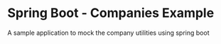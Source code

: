 # Spring Boot - Companies Example
A sample application to mock the company utilities using spring boot
